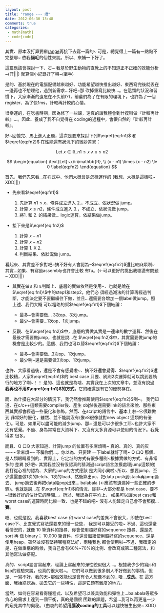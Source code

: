 ```yaml
---
layout: post
title: "range --- 續"
date: 2012-06-30 13:48
comments: true
categories: 
 - math{math} 
 - code{code}
---
```


其實、原本沒打算要繼[range](http://ichi1234567.github.com/math/2012-06-27/new-post/)再接下去寫一篇的~
可是，總覺得上一篇有一點點不完整耶~ 依我**貓毛**的個性來說。所以、來補一下好了。

這篇應該會探討一下、ㄜ~ 我基於野生動物的直覺上的不知道正不正確的效能分析~(汗\|\|\|) 就算個小紀錄好了唄~(攤手)

<!-- more -->

是的、基於現在的電腦配備越來越好、功能希望越快推出越好、東西寫完後就丟在一邊再也不想理他，遇到新需求…好吧~那
砍掉重寫比較快...。在這類的狀況和習慣下，大家漸漸的遺忘在不久前(?)，前輩們為了在有限的環境下，也許為了一個
register、為了快1ms，計較再計較的心情。

很幸運的，在唸書時期，因為修了一些課，還真的讓我體會到什摸叫做『計較再計較』...。因此、養成了我不自覺得在
coding的過程中，會很自然的『計較再計較』。

好~回憶完、馬上進入正題，這次是要來探討下列$\eqref{eq:fn1}$ 和 $\eqref{eq:fn2}$ 在性能還有狀況下的微妙差異：

$$
\begin{equation}
  \text{Let}~x\in\mathbb{R},
  n1 \le x \wedge x \le n2
  \label{eq:fn1}
\end{equation}
$$

$$
\begin{equation}
\text{Let}~x\in\mathbb{R},
\\ (x - n1) \times (x - n2) \le 0
\label{eq:fn2}
\end{equation}
$$

首先、我們先來看...在程式中、他們大概會是怎樣運作的 (我想、大概是這樣啦~ XDD\|\|\|)

- 先來看$\eqref{eq:fn1}$ <br>
	1. 先計算 $n1 \le x$，條件成立進入 2.，不成立、依狀況做 jump。
	2. 計算 $x \le n2$，條件成立進入 3.，不成立、依狀況做 jump。
	3. 將1. 和 2. 的結果做... logic運算，依結果做jump。

- 接下來是$\eqref{eq:fn2}$ <br>
	1. 計算 $x - n1$
	2. 計算 $x - n2$
	3. 計算 1. X 2.
	4. 判斷結果、依狀況做 jump。
	
看起來、其實差不多對吧~搞不好有人會認為~$\eqref{eq:fn2}$還比較麻煩咧~ 其實...如果、有寫過assembly也許會比較
有fu。(←可以更好的挑出我哪邊有問題~ XDD\|\|\|)<br>

- 其實在做$\le$ 和 $\ge$判斷上、底層的實做依然是使用$-$、也就是說在$\eqref{eq:fn1}\$中的step1和step2，他們必
  須經過減法的計算再經過判斷，才能決定要不要繼續往下做，並且...還需要各增加一個label做jump。照上述、我們大概
  可以粗略的幫$\eqref{eq:fn1}$下個結論：<br>
  * 最多~會需要做... 3次op、3次jump。
  * 最少~會需要...1次op、1次jump。
  
- 反觀、在$\eqref{eq:fn2}$中，底層的實做其實是一連串的數字運算、然後在最後才需要做jump，也就是說...在
  $\eqref{eq:fn2}$中，其實需要做jump的機會是比較少的。這個、我們也可以替$\eqref{eq:fn2}$下個結論：<br>
  * 最多~會需要做...3次op、1次jump。
  * 最少咧~還是需要做3次op、1次jump。
  
也許、大家看過後，還是不會有感覺啦~、搞不好還會覺得、$\eqref{eq:fn2}$還比較糟，人家$\eqref{eq:fn1}$的 best
case 只要、刷刷2次運算就可以跳到要執行的地方了咧~！！ 是的、這也就是為啥、其實我在上次的文章中，並沒有說過
**我再也不用$\eqref{eq:fn1}$的方式**，它的確還是有它的優勢存在。

而、為什摸在大部分的情況下，我仍然會推薦使用$\eqref{eq:fn2}$咧~。 我們知道、在c/c++這類需要compiler後、產生
obj然後還需要link的語言來說、那些東西其實都會經過一些優化和修飾。然而、在script的語言中、基本上啦~它很難做到
非常好的優化，雖然、並不能說沒有(像v8很像就對new object 這類的有優化)。可是、如果可以盡可能的減少jump、那~
還是可以少很多工耶~也許大家不太有感覺。不過、身為常常在大資料下、又沒有太多資源可以使用的情況下。我覺得差
很多。

而且、Q 口Q 大家知道、計算jump 的位置有多麻煩嗎~ 真的、真的、真的灰~~~~常麻煩~~ 不騙你們...。你以為、只要建
一下label就好了嗎~ Q 口Q 那個、是人類眼睛看到的、實際上，它定址的方式有很多種咧~根據實做的方式、有非常多的
差異 (好吧~ 其實我並沒有很認真的猜測過script語言怎摸處理jump這類的) 我打從心裡的認為、大家的jump的方式應該
是大同小異啦~所以、想要jump、至少還需要做1次的fetch、1次的load、然後算出pc、把data push到stack再jump過去、
jump過去後再把data給pop出來... balabala ($\leftarrow$應該有遺漏掉一些正確的步驟)。也就是說...在
$\eqref{eq:fn1}$的情況、除非~大部分都是 best case、要不~很難好好的估計它的時間...。所以、我認為在平均上，
如果可以讓best case和worst case的運算時間比較一致、也是不錯的吧~ 沒有人能確定自己會不會那摸...**賽**。

嗯、也就是說，我喜歡best case 和 worst case的差異不會很大，即使在best case下、比直覺式寫法還要來的慢一些些，
我是可以接受的啦~ 不過、這也還蠻看情況的，就像 10 筆資料的搜尋、你會使用超好寫的sequence 搜尋、還是先sort 再
做 binary； 10,000 筆資料、你還會繼續使用超好寫的sequence、還是使用heap。雖然並沒有堅持哪種寫法好，兩種我也
都會使用啦~不過、我確定的是、在做重構的時候，我自己會有60%~70%的比例、會改寫成第二種寫法，和其他寫法做搭配。

真的、script語言寫起來、理論上寫起來的彈性貌似很大...。根據我少少的寫js和lisp的經驗來說，也真的很大啦~。
它們可以做到很多別人不好做到的事情。但是、一寫不好，我的天~那個效能也是會有令人想像不到的...唔...**成長**。在
這方面、我始終認為、拋去它的一些特性，這是它頗有難度的地方。

當然、如何在容易看得懂程式、以及希望可以兼具效能和彈性上...balabala等眾多貪心的需求上達到一個平衡，真的是個很
困難的課題，希望...我可以再更進一步的窺見其中的奧秘。（由衷的希望**用腦波coding的工具**可以趕快被生出來~ XDD）


